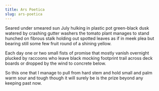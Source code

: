 ```yaml
---
title: Ars Poetica
slug: ars-poetica
---
```


Seared under smeared sun
July hulking in plastic pot
green-black dusk watered
by crashing gutter washers
the tomato plant manages
to stand hunched on fibrous
stalk holding out spotted leaves
as if in meek plea but bearing
still some few fruit round
of a shining yellow.

Each day one or two small fists
of promise that mostly vanish
overnight plucked by raccoons
who leave black mocking footprint
trail across deck boards or dropped
by the wind to concrete below.

So this one that I manage
to pull from hard stem
and hold small and palm
warm sour and tough
though it will surely be
is the prize beyond
any keeping past now.
